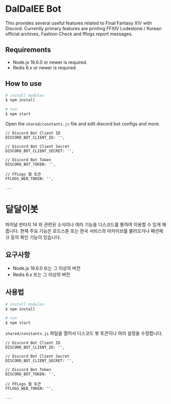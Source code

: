# DalDalEE Bot

This provides several useful features related to Final Fantasy XIV with Discord. Currently primary features are printing FFXIV Lodestone / Korean official archives, Fashion Check and fflogs report messages.

## Requirements

* Node.js 16.6.0 or newer is required.
* Redis 6.x or newer is required.

## How to use

```bash
# install modules
$ npm install

# run
$ npm start
```

Open the `shared/constants.js` file and edit discord bot configs and more.

```
// Discord Bot Client ID
DISCORD_BOT_CLIENT_ID: '',

// Discord Bot Client Secret
DISCORD_BOT_CLIENT_SECRET: '',

// Discord Bot Token
DISCORD_BOT_TOKEN: '',

// FFLogs 웹 토큰
FFLOGS_WEB_TOKEN: '',

...
```


# 달달이봇

파이널 판타지 14 와 관련된 소식이나 여러 기능을 디스코드를 통하여 이용할 수 있게 해줍니다. 현재 주요 기능은 로드스톤 또는 한국 서비스의 아카이브를 불러오거나 패션체크 등의 확인 기능이 있습니다.   

## 요구사항

* Node.js 16.6.0 또는 그 이상의 버전
* Redis 6.x 또는 그 이상의 버전

## 사용법

```bash
# install modules
$ npm install

# run
$ npm start
```

`shared/constants.js` 파일을 열어서 디스코드 봇 토큰이나 여러 설정을 수정합니다.

```
// Discord Bot Client ID
DISCORD_BOT_CLIENT_ID: '',

// Discord Bot Client Secret
DISCORD_BOT_CLIENT_SECRET: '',

// Discord Bot Token
DISCORD_BOT_TOKEN: '',

// FFLogs 웹 토큰
FFLOGS_WEB_TOKEN: '',

...
```